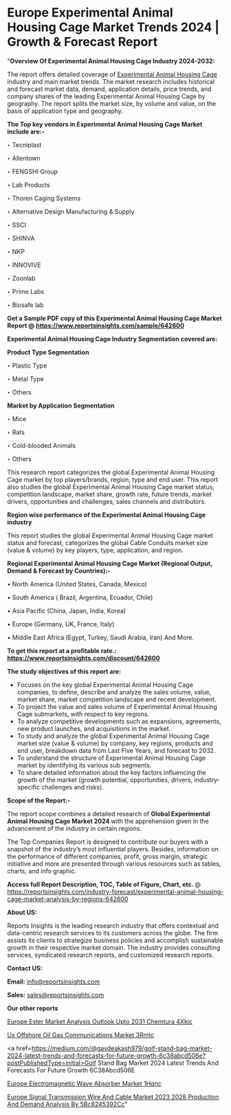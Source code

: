 # Europe Experimental Animal Housing Cage Market Trends 2024 | Growth & Forecast Report

"<strong>Overview Of Experimental Animal Housing Cage Industry 2024-2032:</strong>

The report offers detailed coverage of <a href=https://www.reportsinsights.com/sample/642600>Experimental Animal Housing Cage</a> industry and main market trends. The market research includes historical and forecast market data, demand, application details, price trends, and company shares of the leading Experimental Animal Housing Cage by geography. The report splits the market size, by volume and value, on the basis of application type and geography.

<strong>The Top key vendors in Experimental Animal Housing Cage Market include are:- </strong>

‣ Tecniplast

‣ Allentown

‣ FENGSHI Group

‣ Lab Products

‣ Thoren Caging Systems

‣ Alternative Design Manufacturing & Supply

‣ SSCI

‣ SHINVA

‣ NKP

‣ INNOVIVE

‣ Zoonlab

‣ Prime Labs

‣ Biosafe lab

<strong>Get a Sample PDF copy of this Experimental Animal Housing Cage Market Report </strong><strong>@ <a href=https://www.reportsinsights.com/sample/642600 style=color:#0000ff;>https://www.reportsinsights.com/sample/642600</a> </strong>

<strong>Experimental Animal Housing Cage Industry Segmentation covered are:</strong>

<strong>Product Type Segmentation</strong>

‣ Plastic Type

‣ Metal Type

‣ Others

<strong>Market by Application Segmentation</strong>

‣ Mice

‣ Rats

‣ Cold-blooded Animals

‣ Others

This research report categorizes the global Experimental Animal Housing Cage market by top players/brands, region, type and end user. This report also studies the global Experimental Animal Housing Cage market status, competition landscape, market share, growth rate, future trends, market drivers, opportunities and challenges, sales channels and distributors.

<strong>Region wise performance of the Experimental Animal Housing Cage industry</strong><strong> </strong>

This report studies the global Experimental Animal Housing Cage market status and forecast, categorizes the global Cable Conduits market size (value &amp; volume) by key players, type, application, and region. 

<strong>Regional Experimental Animal Housing Cage Market (Regional Output, Demand &amp; Forecast by Countries):-</strong>

• North America (United States, Canada, Mexico)

• South America ( Brazil, Argentina, Ecuador, Chile)

• Asia Pacific (China, Japan, India, Korea)

• Europe (Germany, UK, France, Italy)

• Middle East Africa (Egypt, Turkey, Saudi Arabia, Iran) And More.

<strong>To get this report at a profitable rate.: <a href=https://www.reportsinsights.com/discount/642600 style=color:#0000ff;>https://www.reportsinsights.com/discount/642600</a></strong>

<strong>The study objectives of this report are:</strong>
<ul>
  <li>Focuses on the key global Experimental Animal Housing Cage companies, to define, describe and analyze the sales volume, value, market share, market competition landscape and recent development.</li>
  <li>To project the value and sales volume of Experimental Animal Housing Cage submarkets, with respect to key regions.</li>
  <li>To analyze competitive developments such as expansions, agreements, new product launches, and acquisitions in the market.</li>
  <li>To study and analyze the global Experimental Animal Housing Cage market size (value &amp; volume) by company, key regions, products and end user, breakdown data from Last Five Years, and forecast to 2032.</li>
  <li>To understand the structure of Experimental Animal Housing Cage market by identifying its various sub segments.</li>
  <li>To share detailed information about the key factors influencing the growth of the market (growth potential, opportunities, drivers, industry-specific challenges and risks).</li>
</ul>
<strong>Scope of the Report:-</strong><strong> </strong>

The report scope combines a detailed research of <strong>Global Experimental Animal Housing Cage Market 2024 </strong>with the apprehension given in the advancement of the industry in certain regions.

The Top Companies Report is designed to contribute our buyers with a snapshot of the industry’s most influential players. Besides, information on the performance of different companies, profit, gross margin, strategic initiative and more are presented through various resources such as tables, charts, and info graphic.

<strong>Access full Report Description, TOC, Table of Figure, Chart, etc. </strong>@   <a href=https://reportsinsights.com/industry-forecast/experimental-animal-housing-cage-market-analysis-by-regions-642600 style=color:#0000ff;>https://reportsinsights.com/industry-forecast/experimental-animal-housing-cage-market-analysis-by-regions-642600</a>

<strong>About US:</strong>

Reports Insights is the leading research industry that offers contextual and data-centric research services to its customers across the globe. The firm assists its clients to strategize business policies and accomplish sustainable growth in their respective market domain. The industry provides consulting services, syndicated research reports, and customized research reports.

<strong>Contact US:</strong>

<p class=""""><b>Email:</b> <a href=mailto:info@reportsinsights.com>info@reportsinsights.com</a></p>
<p class=""""><b>Sales:</b> <a href=mailto:sales@reportsinsights.com>sales@reportsinsights.com</a></p>

<strong>Our other reports</strong>

<a href=https://www.linkedin.com/pulse/europe-ester-market-analysis-outlook-upto-2031-chemtura-4xkic/>Europe Ester Market Analysis Outlook Upto 2031 Chemtura 4Xkic</a>

<a href=https://www.linkedin.com/pulse/us-offshore-oil-gas-communications-market-3rmtc>Us Offshore Oil Gas Communications Market 3Rmtc</a>

<a href=https://medium.com/@gavdeakash979/golf-stand-bag-market-2024-latest-trends-and-forecasts-for-future-growth-6c38abcd506e?postPublishedType=initial>Golf Stand Bag Market 2024 Latest Trends And Forecasts For Future Growth 6C38Abcd506E</a>

<a href=https://www.linkedin.com/pulse/europe-electromagnetic-wave-absorber-market-1hqnc/>Europe Electromagnetic Wave Absorber Market 1Hqnc</a>

<a href=https://medium.com/@achalwankhede15/europe-signal-transmission-wire-and-cable-market-2023-2028-production-and-demand-analysis-by-5bc8245392cc>Europe Signal Transmission Wire And Cable Market 2023 2028 Production And Demand Analysis By 5Bc8245392Cc</a>"
